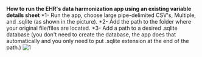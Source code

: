 **How to run the EHR's data harmonization app using an existing variable details sheet**
*1- Run the app, choose large pipe-delimited CSV's, Multiple, and .sqlite (as shown in the picture).
*2- Add the path to the folder where your original file/files are located.
*3- Add a path to a desired .sqlite database (you don't need to create the database, the app does that automatically and you only need to put .sqlite extension at the end of the path.)
![1](https://github.com/ArianAminoleslami/OHDP-Q/assets/137816738/05553d72-bd3b-4502-a678-44fa05dfadbc)
